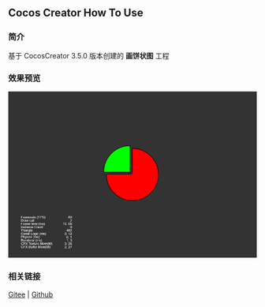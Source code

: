 ## Cocos Creator How To Use

### 简介

基于 CocosCreator 3.5.0 版本创建的 **画饼状图** 工程

### 效果预览
![image](../../../image/202203/2022030401.png)

### 相关链接
[Gitee](https://gitee.com/mirrors_cocos-creator/test-cases-3d/tree/v3.0/assets/cases/ui/14.graphics) | [Github](https://github.com/cocos-creator/test-cases-3d/tree/v3.0/assets/cases/ui/14.graphics)